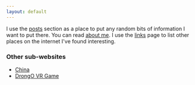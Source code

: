 ```yaml
---
layout: default
---
```


I use the <a href="{{ site.baseurl }}/posts">posts</a> section as a place to put any random bits of information I want to put there. You can read <a href="{{ site.baseurl }}/about">about me</a>. I use the <a href="{{ site.baseurl }}/links">links</a> page to list other places on the internet I've found interesting.

### Other sub-websites
* [China](https://bwindsor.github.io/china)
* [DrongO VR Game](https://bwindsor.github.io/drongo-vr)
